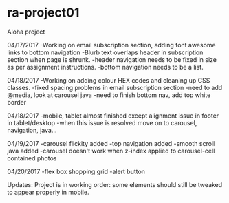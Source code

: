 # ra-project01
Aloha project



04/17/2017
-Working on email subscription section, adding font awesome links to bottom navigation
-Blurb text overlaps header in subscription section when page is shrunk.
-header navigation needs to be fixed in size as per assignment instructions.
-bottom navigation needs to be a list.

04/18/2017
-Working on adding colour HEX codes and cleaning up CSS classes.
-fixed spacing problems in email subscription section
-need to add @media, look at carousel java
-need to finish bottom nav, add top white border

04/18/2017
-mobile, tablet almost finished except alignment issue in footer in tablet/desktop
-when this issue is resolved move on to carousel, navigation, java...

04/19/2017
-carousel flickity added
-top navigation added
-smooth scroll java added
-carousel doesn't work when z-index applied to carousel-cell contained photos

04/20/2017
-flex box shopping grid
-alert button

Updates:
Project is in working order: some elements should still be tweaked to appear properly in mobile.
